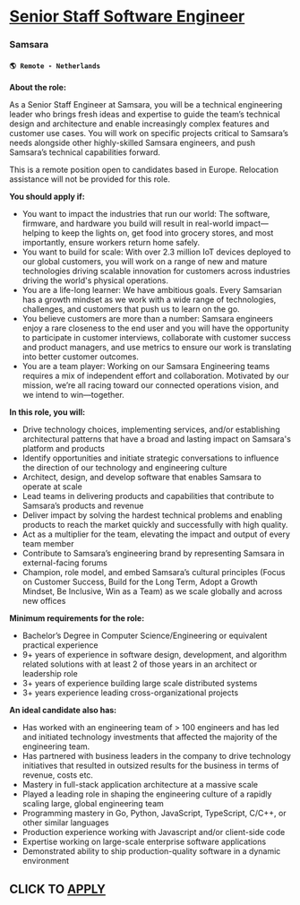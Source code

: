 # [Senior Staff Software Engineer](https://www.remotewlb.com/apply/senior-staff-software-engineer-128927)  
### Samsara  
#### `🌎 Remote - Netherlands`  

**About the role:**

As a Senior Staff Engineer at Samsara, you will be a technical engineering leader who brings fresh ideas and expertise to guide the team’s technical design and architecture and enable increasingly complex features and customer use cases. You will work on specific projects critical to Samsara’s needs alongside other highly-skilled Samsara engineers, and push Samsara’s technical capabilities forward.

This is a remote position open to candidates based in Europe. Relocation assistance will not be provided for this role.

**You should apply if:**

  * You want to impact the industries that run our world: The software, firmware, and hardware you build will result in real-world impact—helping to keep the lights on, get food into grocery stores, and most importantly, ensure workers return home safely.
  * You want to build for scale: With over 2.3 million IoT devices deployed to our global customers, you will work on a range of new and mature technologies driving scalable innovation for customers across industries driving the world's physical operations.
  * You are a life-long learner: We have ambitious goals. Every Samsarian has a growth mindset as we work with a wide range of technologies, challenges, and customers that push us to learn on the go.
  * You believe customers are more than a number: Samsara engineers enjoy a rare closeness to the end user and you will have the opportunity to participate in customer interviews, collaborate with customer success and product managers, and use metrics to ensure our work is translating into better customer outcomes.
  * You are a team player: Working on our Samsara Engineering teams requires a mix of independent effort and collaboration. Motivated by our mission, we’re all racing toward our connected operations vision, and we intend to win—together.

**In this role, you will:**

  * Drive technology choices, implementing services, and/or establishing architectural patterns that have a broad and lasting impact on Samsara's platform and products
  * Identify opportunities and initiate strategic conversations to influence the direction of our technology and engineering culture
  * Architect, design, and develop software that enables Samsara to operate at scale
  * Lead teams in delivering products and capabilities that contribute to Samsara’s products and revenue
  * Deliver impact by solving the hardest technical problems and enabling products to reach the market quickly and successfully with high quality.
  * Act as a multiplier for the team, elevating the impact and output of every team member
  * Contribute to Samsara’s engineering brand by representing Samsara in external-facing forums
  * Champion, role model, and embed Samsara’s cultural principles (Focus on Customer Success, Build for the Long Term, Adopt a Growth Mindset, Be Inclusive, Win as a Team) as we scale globally and across new offices

**Minimum requirements for the role:**

  * Bachelor’s Degree in Computer Science/Engineering or equivalent practical experience
  * 9+ years of experience in software design, development, and algorithm related solutions with at least 2 of those years in an architect or leadership role
  * 3+ years of experience building large scale distributed systems
  * 3+ years experience leading cross-organizational projects

**An ideal candidate also has:**

  * Has worked with an engineering team of > 100 engineers and has led and initiated technology investments that affected the majority of the engineering team. 
  * Has partnered with business leaders in the company to drive technology initiatives that resulted in outsized results for the business in terms of revenue, costs etc. 
  * Mastery in full-stack application architecture at a massive scale
  * Played a leading role in shaping the engineering culture of a rapidly scaling large, global engineering team 
  * Programming mastery in Go, Python, JavaScript, TypeScript, C/C++, or other similar languages
  * Production experience working with Javascript and/or client-side code
  * Expertise working on large-scale enterprise software applications
  * Demonstrated ability to ship production-quality software in a dynamic environment

  
## CLICK TO [APPLY](https://www.remotewlb.com/apply/senior-staff-software-engineer-128927)

